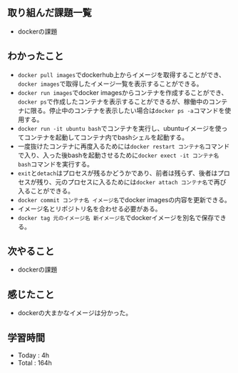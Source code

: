 ## 取り組んだ課題一覧
- dockerの課題
## わかったこと
  - `docker pull images`でdockerhub上からイメージを取得することができ、`docker images`で取得したイメージ一覧を表示することができる。
  - `docker run images`でdocker imagesからコンテナを作成することができ、`docker ps`で作成したコンテナを表示することができるが、稼働中のコンテナに限る。停止中のコンテナを表示したい場合は`docker ps -a`コマンドを使用する。
  - `docker run -it ubuntu bash`でコンテナを実行し、ubuntuイメージを使ってコンテナを起動してコンテナ内でbashシェルを起動する。
  - 一度抜けたコンテナに再度入るためには`docker restart コンテナ名`コマンドで入り、入った後bashを起動させるために`docker exect -it コンテナ名 bash`コマンドを実行する。
  - `exit`と`detach`はプロセスが残るかどうかであり、前者は残らず、後者はプロセスが残り、元のプロセスに入るためには`docker attach コンテナ名`で再び入ることができる。
  - `docker commit コンテナ名 イメージ名`でdocker imagesの内容を更新できる。
  - イメージ名とリポジトリ名を合わせる必要がある。
  - `docker tag 元のイメージ名 新イメージ名`でdockerイメージを別名で保存できる。
## 次やること
  - dockerの課題
## 感じたこと
  - dockerの大まかなイメージは分かった。
## 学習時間
  - Today : 4h
  - Total : 164h
